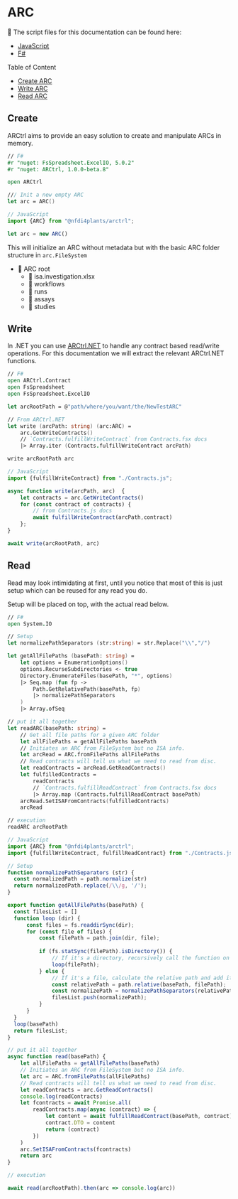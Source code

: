 # ARC

🔗 The script files for this documentation can be found here:
- [JavaScript](/scripts_js/ARC.js)
- [F#](/scripts_fsharp/ARC.fsx)

Table of Content
- [Create ARC](#create)
- [Write ARC](#write)
- [Read ARC](#read)

## Create

ARCtrl aims to provide an easy solution to create and manipulate ARCs in memory. 

```fsharp
// F#
#r "nuget: FsSpreadsheet.ExcelIO, 5.0.2"
#r "nuget: ARCtrl, 1.0.0-beta.8"

open ARCtrl

/// Init a new empty ARC
let arc = ARC()
```

```js
// JavaScript
import {ARC} from "@nfdi4plants/arctrl";

let arc = new ARC()
```

This will initialize an ARC without metadata but with the basic ARC folder structure in `arc.FileSystem`

- 📁 ARC root
  - 📄 isa.investigation.xlsx
  - 📁 workflows
  - 📁 runs
  - 📁 assays
  - 📁 studies

## Write

In .NET you can use [ARCtrl.NET][1] to handle any contract based read/write operations. For this documentation we will extract the relevant ARCtrl.NET functions.

```fsharp
// F#
open ARCtrl.Contract
open FsSpreadsheet
open FsSpreadsheet.ExcelIO

let arcRootPath = @"path/where/you/want/the/NewTestARC"

// From ARCtrl.NET
let write (arcPath: string) (arc:ARC) =
    arc.GetWriteContracts()
    // `Contracts.fulfillWriteContract` from Contracts.fsx docs
    |> Array.iter (Contracts.fulfillWriteContract arcPath)

write arcRootPath arc
```

```js
// JavaScript
import {fulfillWriteContract} from "./Contracts.js";

async function write(arcPath, arc)  {
    let contracts = arc.GetWriteContracts()
    for (const contract of contracts) {
        // from Contracts.js docs
        await fulfillWriteContract(arcPath,contract)
    };
}

await write(arcRootPath, arc)
```

## Read

Read may look intimidating at first, until you notice that most of this is just setup which can be reused for any read you do. 

Setup will be placed on top, with the actual read below.

```fsharp
// F#
open System.IO

// Setup
let normalizePathSeparators (str:string) = str.Replace("\\","/")

let getAllFilePaths (basePath: string) =
    let options = EnumerationOptions()
    options.RecurseSubdirectories <- true
    Directory.EnumerateFiles(basePath, "*", options)
    |> Seq.map (fun fp ->
        Path.GetRelativePath(basePath, fp)
        |> normalizePathSeparators
    )
    |> Array.ofSeq

// put it all together
let readARC(basePath: string) =
    // Get all file paths for a given ARC folder
    let allFilePaths = getAllFilePaths basePath
    // Initiates an ARC from FileSystem but no ISA info.
    let arcRead = ARC.fromFilePaths allFilePaths
    // Read contracts will tell us what we need to read from disc.
    let readContracts = arcRead.GetReadContracts()
    let fulfilledContracts = 
        readContracts 
        // `Contracts.fulfillReadContract` from Contracts.fsx docs
        |> Array.map (Contracts.fulfillReadContract basePath) 
    arcRead.SetISAFromContracts(fulfilledContracts)
    arcRead 

// execution
readARC arcRootPath
```

```js
// JavaScript
import {ARC} from "@nfdi4plants/arctrl";
import {fulfillWriteContract, fulfillReadContract} from "./Contracts.js";

// Setup
function normalizePathSeparators (str) {
  const normalizedPath = path.normalize(str)
  return normalizedPath.replace(/\\/g, '/');
}

export function getAllFilePaths(basePath) {
  const filesList = []
  function loop (dir) {
      const files = fs.readdirSync(dir);
      for (const file of files) {
          const filePath = path.join(dir, file);
  
          if (fs.statSync(filePath).isDirectory()) {
              // If it's a directory, recursively call the function on that directory
              loop(filePath);
          } else {
              // If it's a file, calculate the relative path and add it to the list
              const relativePath = path.relative(basePath, filePath);
              const normalizePath = normalizePathSeparators(relativePath)
              filesList.push(normalizePath);
          }
      }
  }
  loop(basePath)
  return filesList;
}

// put it all together
async function read(basePath) {
    let allFilePaths = getAllFilePaths(basePath)
    // Initiates an ARC from FileSystem but no ISA info.
    let arc = ARC.fromFilePaths(allFilePaths)
    // Read contracts will tell us what we need to read from disc.
    let readContracts = arc.GetReadContracts()
    console.log(readContracts)
    let fcontracts = await Promise.all(
        readContracts.map(async (contract) => {
            let content = await fulfillReadContract(basePath, contract)
            contract.DTO = content
            return (contract) 
        })
    )
    arc.SetISAFromContracts(fcontracts)
    return arc
}

// execution

await read(arcRootPath).then(arc => console.log(arc))
```

[1]: <https://www.nuget.org/packages/ARCtrl.NET> "ARCtrl.NET Nuget"